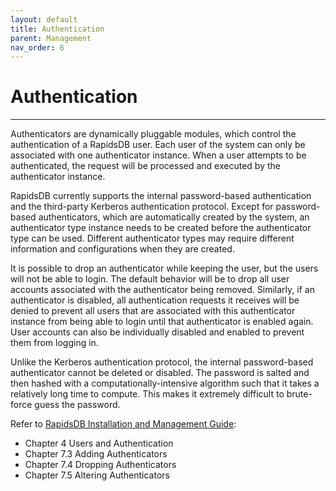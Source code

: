 ```yaml
---
layout: default
title: Authentication
parent: Management
nav_order: 6
---
```


# Authentication

---

Authenticators are dynamically pluggable modules, which control the authentication of a RapidsDB user. Each user of the system can only be associated with one authenticator instance. When a user attempts to be authenticated, the request will be processed and executed by the authenticator instance.
  
RapidsDB currently supports the internal password-based authentication and the third-party Kerberos authentication protocol. Except for password-based authenticators, which are automatically created by the system, an authenticator type instance needs to be created before the authenticator type can be used. Different authenticator types may require different information and configurations when they are created.

It is possible to drop an authenticator while keeping the user, but the users will not be able to login. The default behavior will be to drop all user accounts associated with the authenticator being removed. Similarly, if an authenticator is disabled, all authentication requests it receives will be denied to prevent all users that are associated with this authenticator instance from being able to login until that authenticator is enabled again. User accounts can also be individually disabled and enabled to prevent them from logging in.

Unlike the Kerberos authentication protocol, the internal password-based authenticator cannot be deleted or disabled. The password is salted and then hashed with a computationally-intensive algorithm such that it takes a relatively long time to compute. This makes it extremely difficult to brute-force guess the password.

Refer to [RapidsDB Installation and Management Guide](../downloads/RapidsDB_Installation_and_Management_Guide_Release_v4.3.3.pdf):

* Chapter 4 Users and Authentication
* Chapter 7.3 Adding Authenticators
* Chapter 7.4 Dropping Authenticators
* Chapter 7.5 Altering Authenticators
